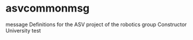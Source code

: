 # asvcommonmsg
message Definitions for the ASV project of the robotics group Constructor University
test